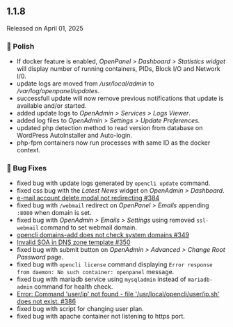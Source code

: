 ## 1.1.8

Released on April 01, 2025

### 💅 Polish
- If docker feature is enabled, *OpenPanel > Dashboard > Statistics widget* will display number of running containers, PIDs, Block I/O and Network I/0.
- update logs are moved from */usr/local/admin* to */var/log/openpanel/updates*.
- successfull update will now remove previous notifications that update is available and/or started.
- added update logs to *OpenAdmin > Services > Logs Viewer*.
- added log files to *OpenAdmin > Settings > Update Preferences*.
- updated php detection method to read version from database on WordPress AutoInstaller and Auto-login.
- php-fpm containers now run processes with same ID as the docker context.

### 🐛 Bug Fixes
- fixed bug with update logs generated by `opencli update` command.
- fixed css bug with the *Latest News* widget on *OpenAdmin > Dashboard*.
- [e-mail account delete modal not redirecting #384](https://github.com/stefanpejcic/OpenPanel/issues/384)
- fixed bug with `/webmail` redirect on *OpenPanel > Emails* appending `:8080` when domain is set.
- fixed bug with *OpenAdmin > Emails > Settings* using removed `ssl-webmail` command to set webmail domain.
- [opencli domains-add does not check system domains #349](https://github.com/stefanpejcic/OpenPanel/issues/349)
- [Invalid SOA in DNS zone template #350](https://github.com/stefanpejcic/OpenPanel/issues/350)
- fixed bug with submit button on *OpenAdmin > Advanced > Change Root Password* page.
- fixed bug with `opencli license` command displaying `Error response from daemon: No such container: openpanel` message.
- fixed bug with mariadb service using `mysqladmin` instead of `mariadb-admin` command for health check.
- [Error: Command 'user/ip' not found - file '/usr/local/opencli/user/ip.sh' does not exist. #386](https://github.com/stefanpejcic/OpenPanel/issues/386)
-  fixed bug with script for changing user plan.
-  fixed bug with apache container not listening to https port.

